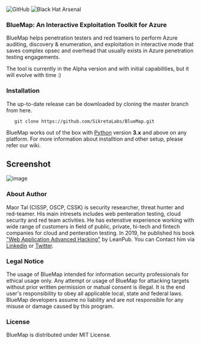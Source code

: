 ![GitHub](https://img.shields.io/github/license/SikretaLabs/BlueMap) ![Black Hat Arsenal](https://raw.githubusercontent.com/toolswatch/badges/master/arsenal/europe/2022.svg?sanitize=true)

### BlueMap: An Interactive Exploitation Toolkit for Azure

BlueMap helps penetration testers and red teamers to perform Azure auditing, discovery & enumeration, and exploitation in interactive mode that saves complex opsec and overhead that usually exists in Azure penetration testing engagements.

The tool is currently in the Alpha version and with initial capabilities, but it will evolve with time :)

### Installation

The up-to-date release can be downloaded by cloning the master branch from here.
  
```
   git clone https://github.com/SikretaLabs/BlueMap.git
```

BlueMap works out of the box with [Python](https://www.python.org/download/) version **3.x** and above on any platform.
For more information about installtion and other setup, please refer our wiki.

## Screenshot

![image](https://github.com/SikretaLabs/BlueMap/blob/master/docs/images/privs_model.gif?raw=true)

### About Author

Maor Tal (CISSP, OSCP, CSSK) is security researcher, threat hunter and red-teamer. His main intresets includes web penteration testing, cloud security and red team activities. He has extenstive experience working with wide range of customers in field of public, private, hi-tech and fintech companies for cloud and penteration testing. In 2019, he published his book ["Web Application Advanced Hacking"](https://webadvancedhacking.com/) by LeanPub. You can Contact him via [Linkedin](https://www.linkedin.com/in/maor-tal-06a7ba2a/) or [Twitter](https://twitter.com/th3location).

### Legal Notice

The usage of BlueMap intended for information security professionals for ethical usage only. Any attempt or usage of BlueMap for attacking targets without prior written permission or matual consent is illegal. It is the end user's responsibility to obey all applicable local, state and federal laws. BlueMap developers assume no liability and are not responsible for any misuse or damage caused by this program.

### License

BlueMap is distributed under MIT License.
